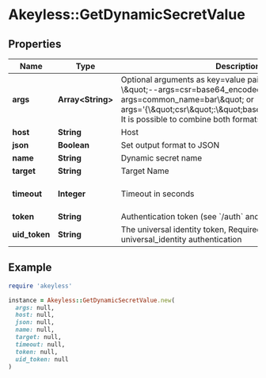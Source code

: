 # Akeyless::GetDynamicSecretValue

## Properties

| Name | Type | Description | Notes |
| ---- | ---- | ----------- | ----- |
| **args** | **Array&lt;String&gt;** | Optional arguments as key&#x3D;value pairs or JSON strings, e.g - \\\&quot;--args&#x3D;csr&#x3D;base64_encoded_csr --args&#x3D;common_name&#x3D;bar\\\&quot; or args&#x3D;&#39;{\\\&quot;csr\\\&quot;:\\\&quot;base64_encoded_csr\\\&quot;}. It is possible to combine both formats.&#39; | [optional] |
| **host** | **String** | Host | [optional] |
| **json** | **Boolean** | Set output format to JSON | [optional] |
| **name** | **String** | Dynamic secret name |  |
| **target** | **String** | Target Name | [optional] |
| **timeout** | **Integer** | Timeout in seconds | [optional][default to 15] |
| **token** | **String** | Authentication token (see &#x60;/auth&#x60; and &#x60;/configure&#x60;) | [optional] |
| **uid_token** | **String** | The universal identity token, Required only for universal_identity authentication | [optional] |

## Example

```ruby
require 'akeyless'

instance = Akeyless::GetDynamicSecretValue.new(
  args: null,
  host: null,
  json: null,
  name: null,
  target: null,
  timeout: null,
  token: null,
  uid_token: null
)
```

